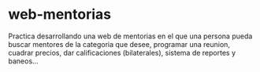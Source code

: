 # web-mentorias
Practica desarrollando una web de mentorias en el que una persona pueda buscar mentores de la categoria que desee, programar una reunion, cuadrar precios, dar calificaciones (bilaterales), sistema de reportes y baneos...
